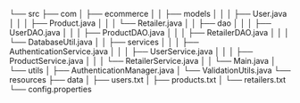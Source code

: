 └── src
├── com
│ ├── ecommerce
│ │ ├── models
│ │ │ ├── User.java
│ │ │ ├── Product.java
│ │ │ └── Retailer.java
│ │ ├── dao
│ │ │ ├── UserDAO.java
│ │ │ ├── ProductDAO.java
│ │ │ ├── RetailerDAO.java
│ │ │ └── DatabaseUtil.java
│ │ ├── services
│ │ │ ├── AuthenticationService.java
│ │ │ ├── UserService.java
│ │ │ ├── ProductService.java
│ │ │ └── RetailerService.java
│ │ └── Main.java
│ └── utils
│ ├── AuthenticationManager.java
│ └── ValidationUtils.java
└── resources
├── data
│ ├── users.txt
│ ├── products.txt
│ └── retailers.txt
└── config.properties

